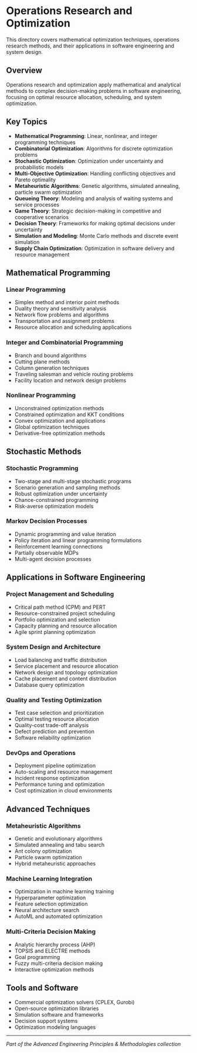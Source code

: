 # Operations Research and Optimization

This directory covers mathematical optimization techniques, operations research methods, and their applications in software engineering and system design.

## Overview

Operations research and optimization apply mathematical and analytical methods to complex decision-making problems in software engineering, focusing on optimal resource allocation, scheduling, and system optimization.

## Key Topics

- **Mathematical Programming**: Linear, nonlinear, and integer programming techniques
- **Combinatorial Optimization**: Algorithms for discrete optimization problems
- **Stochastic Optimization**: Optimization under uncertainty and probabilistic models
- **Multi-Objective Optimization**: Handling conflicting objectives and Pareto optimality
- **Metaheuristic Algorithms**: Genetic algorithms, simulated annealing, particle swarm optimization
- **Queueing Theory**: Modeling and analysis of waiting systems and service processes
- **Game Theory**: Strategic decision-making in competitive and cooperative scenarios
- **Decision Theory**: Frameworks for making optimal decisions under uncertainty
- **Simulation and Modeling**: Monte Carlo methods and discrete event simulation
- **Supply Chain Optimization**: Optimization in software delivery and resource management

## Mathematical Programming

### Linear Programming
- Simplex method and interior point methods
- Duality theory and sensitivity analysis
- Network flow problems and algorithms
- Transportation and assignment problems
- Resource allocation and scheduling applications

### Integer and Combinatorial Programming
- Branch and bound algorithms
- Cutting plane methods
- Column generation techniques
- Traveling salesman and vehicle routing problems
- Facility location and network design problems

### Nonlinear Programming
- Unconstrained optimization methods
- Constrained optimization and KKT conditions
- Convex optimization and applications
- Global optimization techniques
- Derivative-free optimization methods

## Stochastic Methods

### Stochastic Programming
- Two-stage and multi-stage stochastic programs
- Scenario generation and sampling methods
- Robust optimization under uncertainty
- Chance-constrained programming
- Risk-averse optimization models

### Markov Decision Processes
- Dynamic programming and value iteration
- Policy iteration and linear programming formulations
- Reinforcement learning connections
- Partially observable MDPs
- Multi-agent decision processes

## Applications in Software Engineering

### Project Management and Scheduling
- Critical path method (CPM) and PERT
- Resource-constrained project scheduling
- Portfolio optimization and selection
- Capacity planning and resource allocation
- Agile sprint planning optimization

### System Design and Architecture
- Load balancing and traffic distribution
- Service placement and resource allocation
- Network design and topology optimization
- Cache placement and content distribution
- Database query optimization

### Quality and Testing Optimization
- Test case selection and prioritization
- Optimal testing resource allocation
- Quality-cost trade-off analysis
- Defect prediction and prevention
- Software reliability optimization

### DevOps and Operations
- Deployment pipeline optimization
- Auto-scaling and resource management
- Incident response optimization
- Performance tuning and optimization
- Cost optimization in cloud environments

## Advanced Techniques

### Metaheuristic Algorithms
- Genetic and evolutionary algorithms
- Simulated annealing and tabu search
- Ant colony optimization
- Particle swarm optimization
- Hybrid metaheuristic approaches

### Machine Learning Integration
- Optimization in machine learning training
- Hyperparameter optimization
- Feature selection optimization
- Neural architecture search
- AutoML and automated optimization

### Multi-Criteria Decision Making
- Analytic hierarchy process (AHP)
- TOPSIS and ELECTRE methods
- Goal programming
- Fuzzy multi-criteria decision making
- Interactive optimization methods

## Tools and Software

- Commercial optimization solvers (CPLEX, Gurobi)
- Open-source optimization libraries
- Simulation software and frameworks
- Decision support systems
- Optimization modeling languages

---

*Part of the Advanced Engineering Principles & Methodologies collection*
